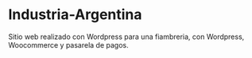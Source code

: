 # Industria-Argentina
Sitio web realizado con Wordpress para una fiambreria, con Wordpress, Woocommerce y pasarela de pagos.
